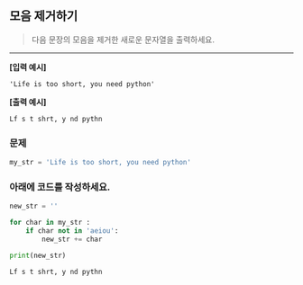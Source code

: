## 모음 제거하기

> 다음 문장의 모음을 제거한 새로운 문자열을 출력하세요.

---


**[입력 예시]**

`'Life is too short, you need python'`

**[출력 예시]**

`Lf s t shrt, y nd pythn`

### 문제
```python
my_str = 'Life is too short, you need python'
```

### 아래에 코드를 작성하세요.
```python
new_str = ''

for char in my_str :
    if char not in 'aeiou':
        new_str += char

print(new_str)

Lf s t shrt, y nd pythn
```